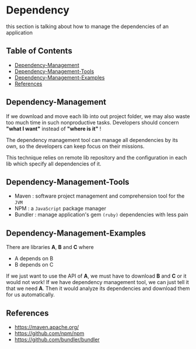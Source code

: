# Dependency

this section is talking about how to manage the dependencies of an application

## Table of Contents
- [Dependency-Management](#dependency-management)
- [Dependency-Management-Tools](#dependency-management-tools)
- [Dependency-Management-Examples](#dependency-management-examples)
- [References](#references)

## Dependency-Management
If we download and move each lib into out project folder, we may also waste too much time in such nonproductive tasks.
Developers should concern **"what I want"** instead of **"where is it"** !

The dependency management tool can manage all dependencies by its own, so the developers can keep focus on their missions.

This technique relies on remote lib repository and the configuration in each lib which specify all dependencies of it.

## Dependency-Management-Tools
- Maven : software project management and comprehension tool for the `JVM`
- NPM : a `JavaScript` package manager
- Bundler : manage application's gem `(ruby)` dependencies with less pain

## Dependency-Management-Examples
There are libraries **A**, **B** and **C** where
- A depends on B
- B depends on C

If we just want to use the API of **A**, we must have to download **B** and **C** or it would not work!
If we have dependency management tool, we can just tell it that we need **A**. Then it would analyze its dependencies and download them for us automatically.

## References
- https://maven.apache.org/
- https://github.com/npm/npm
- https://github.com/bundler/bundler
